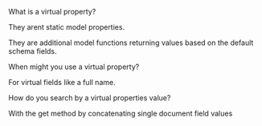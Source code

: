 What is a virtual property?

They arent static model properties.

They are additional model functions returning values based on the default schema fields.

When might you use a virtual property?

For virtual fields like a full name.


How do you search by a virtual properties value?

With the get method by concatenating single document field values